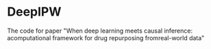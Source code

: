 # DeepIPW

The code for paper "When deep learning meets causal inference: acomputational framework for drug repurposing fromreal-world data"
